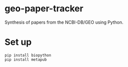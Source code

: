 # geo-paper-tracker
Synthesis of papers from the NCBI-DB/GEO using Python.

# Set up
```
pip install biopython
pip install metapub
```
